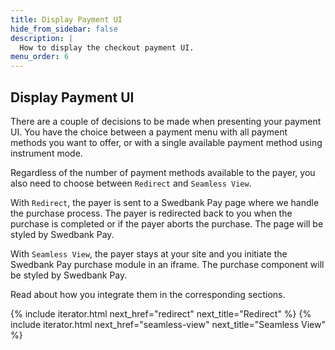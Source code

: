 ```yaml
---
title: Display Payment UI
hide_from_sidebar: false
description: |
  How to display the checkout payment UI.
menu_order: 6
---
```


## Display Payment UI

There are a couple of decisions to be made when presenting your payment UI. You
have the choice between a payment menu with all payment methods you want to
offer, or with a single available payment method using instrument mode.

Regardless of the number of payment methods available to the payer, you also
need to choose between `Redirect` and `Seamless View`.

With `Redirect`, the payer is sent to a Swedbank Pay page where we handle the
purchase process. The payer is redirected back to you when the purchase is
completed or if the payer aborts the purchase. The page will be styled by
Swedbank Pay.

With `Seamless View`, the payer stays at your site and you initiate the
Swedbank Pay purchase module in an iframe. The purchase component will be styled
by Swedbank Pay.

Read about how you integrate them in the corresponding sections.

{% include iterator.html next_href="redirect"
                         next_title="Redirect" %}
{% include iterator.html next_href="seamless-view"
                         next_title="Seamless View" %}
